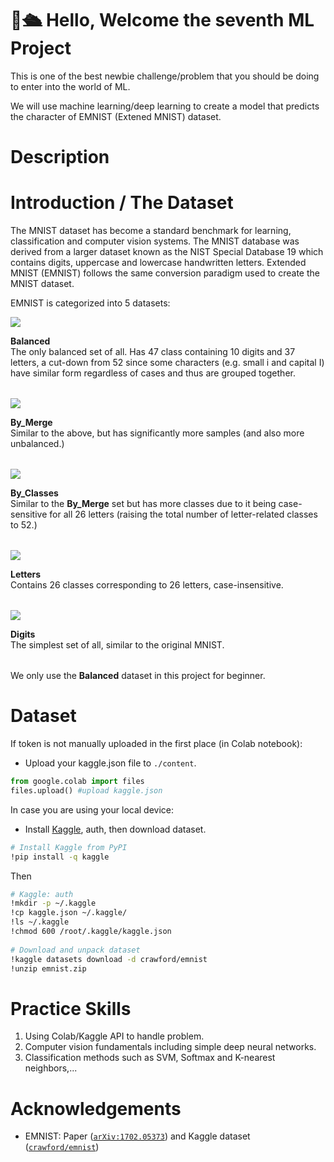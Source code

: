 # 👋🛳️ Hello, Welcome the seventh ML Project

This is one of the best newbie challenge/problem that you should be doing to enter into the world of ML.

We will use machine learning/deep learning to create a model that predicts the character of EMNIST (Extened MNIST) dataset.

# Description

# Introduction / The Dataset
The MNIST dataset has become a standard benchmark for learning, classification and computer vision systems. The MNIST database was derived from a larger dataset known as the NIST Special Database 19 which contains digits, uppercase and lowercase handwritten letters. Extended MNIST (EMNIST) follows the same conversion paradigm used to create the MNIST dataset.

EMNIST is categorized into 5 datasets:

<table>
    <!-- Image -->
    <tr><img src="https://i.imgur.com/pIoVt4u.png" /></tr>
    <!-- Content -->
    <tr><p>
    <b>Balanced</b><br>
    The only balanced set of all. Has 47 class containing 10 digits and 37 letters, a cut-down from 52 since some characters (e.g. small i and capital I) have similar form regardless of cases and thus are grouped together.
    </p></tr>
</table>

<table>
    <!-- Image -->
    <tr><img src="https://i.imgur.com/ez89Xyr.png)" /></tr>
    <!-- Content -->
    <tr><p>
    <b>By_Merge</b><br>
    Similar to the above, but has significantly more samples (and also more unbalanced.)
    </p></tr>
</table>

<table>
    <!-- Image -->
    <tr><img src="https://i.imgur.com/Sh2Z2Wn.png" /></tr>
    <!-- Content -->
    <tr><p>
    <b>By_Classes</b><br>
    Similar to the <b>By_Merge</b> set but has more classes due to it being case-sensitive for all 26 letters (raising the total number of letter-related classes to 52.)
    </p></tr>
</table>

<table>
    <!-- Image -->
    <tr><img src="https://i.imgur.com/hQiSXoY.png" /></tr>
    <!-- Content -->
    <tr><p>
    <b>Letters</b><br>
    Contains 26 classes corresponding to 26 letters, case-insensitive.
    </p></tr>
</table>

<table>
    <!-- Image -->
    <tr><img src="https://i.imgur.com/gWzm2OO.png" /></tr>
    <!-- Content -->
    <tr><p>
    <b>Digits</b><br>
    The simplest set of all, similar to the original MNIST.
    </p></tr>
</table>

We only use the **Balanced** dataset in this project for beginner.


<div style="page-break-after: always"></div>

# Dataset
If token is not manually uploaded in the first place (in Colab notebook):
- Upload your kaggle.json file to `./content`.
```python
from google.colab import files
files.upload() #upload kaggle.json
```
In case you are using your local device:

- Install [Kaggle](https://github.com/Kaggle/kaggle-api), auth, then download dataset.
```bash
# Install Kaggle from PyPI
!pip install -q kaggle
```

Then 
```bash
# Kaggle: auth
!mkdir -p ~/.kaggle
!cp kaggle.json ~/.kaggle/
!ls ~/.kaggle
!chmod 600 /root/.kaggle/kaggle.json
 
# Download and unpack dataset
!kaggle datasets download -d crawford/emnist
!unzip emnist.zip
```

# Practice Skills
1. Using Colab/Kaggle API to handle problem.
2. Computer vision fundamentals including simple deep neural networks.
3. Classification methods such as SVM, Softmax and K-nearest neighbors,...

# Acknowledgements
- EMNIST: Paper ([`arXiv:1702.05373`](https://arxiv.org/abs/1702.05373)) and Kaggle dataset ([`crawford/emnist`](https://www.kaggle.com/crawford/emnist))

